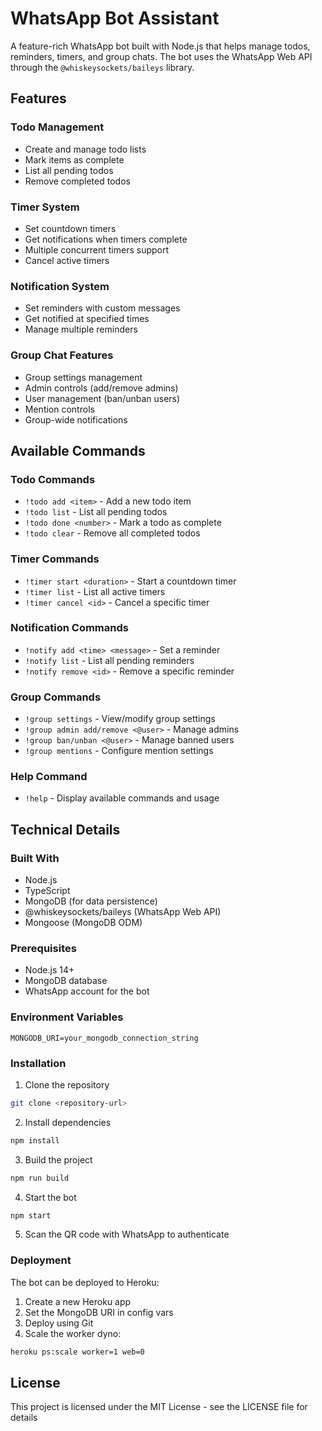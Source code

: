 # WhatsApp Bot Assistant

A feature-rich WhatsApp bot built with Node.js that helps manage todos, reminders, timers, and group chats. The bot uses the WhatsApp Web API through the `@whiskeysockets/baileys` library.

## Features

### Todo Management
- Create and manage todo lists
- Mark items as complete
- List all pending todos
- Remove completed todos

### Timer System
- Set countdown timers
- Get notifications when timers complete
- Multiple concurrent timers support
- Cancel active timers

### Notification System
- Set reminders with custom messages
- Get notified at specified times
- Manage multiple reminders

### Group Chat Features
- Group settings management
- Admin controls (add/remove admins)
- User management (ban/unban users)
- Mention controls
- Group-wide notifications

## Available Commands

### Todo Commands
- `!todo add <item>` - Add a new todo item
- `!todo list` - List all pending todos
- `!todo done <number>` - Mark a todo as complete
- `!todo clear` - Remove all completed todos

### Timer Commands
- `!timer start <duration>` - Start a countdown timer
- `!timer list` - List all active timers
- `!timer cancel <id>` - Cancel a specific timer

### Notification Commands
- `!notify add <time> <message>` - Set a reminder
- `!notify list` - List all pending reminders
- `!notify remove <id>` - Remove a specific reminder

### Group Commands
- `!group settings` - View/modify group settings
- `!group admin add/remove <@user>` - Manage admins
- `!group ban/unban <@user>` - Manage banned users
- `!group mentions` - Configure mention settings

### Help Command
- `!help` - Display available commands and usage

## Technical Details

### Built With
- Node.js
- TypeScript
- MongoDB (for data persistence)
- @whiskeysockets/baileys (WhatsApp Web API)
- Mongoose (MongoDB ODM)

### Prerequisites
- Node.js 14+
- MongoDB database
- WhatsApp account for the bot

### Environment Variables
```env
MONGODB_URI=your_mongodb_connection_string
```

### Installation

1. Clone the repository
```bash
git clone <repository-url>
```

2. Install dependencies
```bash
npm install
```

3. Build the project
```bash
npm run build
```

4. Start the bot
```bash
npm start
```

5. Scan the QR code with WhatsApp to authenticate

### Deployment

The bot can be deployed to Heroku:

1. Create a new Heroku app
2. Set the MongoDB URI in config vars
3. Deploy using Git
4. Scale the worker dyno:
```bash
heroku ps:scale worker=1 web=0
```

## License

This project is licensed under the MIT License - see the LICENSE file for details 